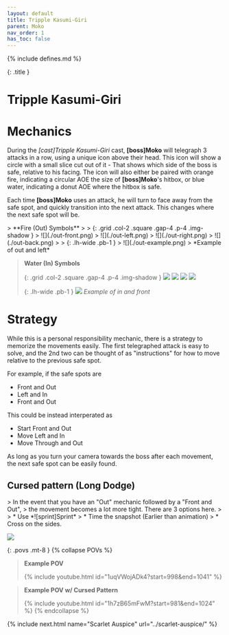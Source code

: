 ```yaml
---
layout: default
title: Tripple Kasumi-Giri
parent: Moko
nav_order: 1
has_toc: false
---
```


{% include defines.md %}

{: .title }
# Tripple Kasumi-Giri

# Mechanics

During the *[cast]Tripple Kasumi-Giri* cast, **[boss]Moko** will telegraph 3
attacks in a row, using a unique icon above their head. This icon will show a
circle with a small slice cut out of it - That shows which side of the boss is
safe, relative to his facing. The icon will also either be paired with orange
fire, indicating a circular AOE the size of **[boss]Moko**'s hitbox, or blue
water, indicating a donut AOE where the hitbox is safe.

Each time **[boss]Moko** uses an attack, he will turn to face away from the safe
spot, and quickly transition into the next attack. This changes where the
next safe spot will be.

<div class="column-grid collapse-sm" markdown="1">
> **Fire (Out) Symbols**
>
> {: .grid .col-2 .square .gap-4 .p-4 .img-shadow }
> ![](./out-front.png)
> ![](./out-left.png)
> ![](./out-right.png)
> ![](./out-back.png)
>
> {: .lh-wide .pb-1 }
> ![](./out-example.png)
> *Example of out and left*

> **Water (In) Symbols**
>
> {: .grid .col-2 .square .gap-4 .p-4 .img-shadow }
> ![](./in-front.png)
> ![](./in-left.png)
> ![](./in-right.png)
> ![](./in-back.png)
>
> {: .lh-wide .pb-1 }
> ![](./in-example.png)
> *Example of in and front*
</div>

# Strategy

While this is a personal responsibility mechanic, there is a strategy to
memorize the movements easily. The first telegraphed attack is easy to solve,
and the 2nd two can be thought of as "instructions" for how to move relative
to the previous safe spot.

For example, if the safe spots are

* Front and Out
* Left and In
* Front and Out

This could be instead interperated as

* Start Front and Out
* Move Left and In
* Move Through and Out

As long as you turn your camera towards the boss after each movement, the next
safe spot can be easily found.

## Cursed pattern (Long Dodge)
<div class="strats-grid" markdown="1">
> In the event that you have an "Out" mechanic followed by a "Front and Out",
> the movement becomes a lot more tight. There are 3 options here.
>
> * Use *![sprint]Sprint*
> * Time the snapshot (Earlier than animation)
> * Cross on the sides.

![](./cursed-pattern.png)
</div>

{: .povs .mt-8 }
{% collapse POVs %}
> **Example POV**
>
> {% include youtube.html id="1uqVWojADk4?start=998&end=1041" %}

> **Example POV w/ Cursed Pattern**
>
> {% include youtube.html id="1h7zB65mFwM?start=981&end=1024" %}
{% endcollapse %}

{% include next.html name="Scarlet Auspice" url="../scarlet-auspice/" %}
